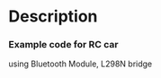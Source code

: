 <h1>Description</h1>
<h3>Example code for RC car</h3> 
<p>using Bluetooth Module, L298N bridge</p>

